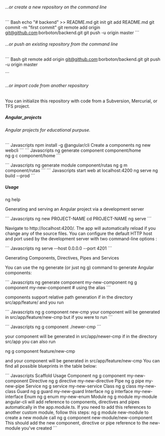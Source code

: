 ###### …or create a new repository on the command line
´´´ Bash
echo "# backend" >> README.md
git init
git add README.md
git commit -m "first commit"
git remote add origin git@github.com:borboton/backend.git
git push -u origin master
´´´
###### …or push an existing repository from the command line

´´´ Bash
git remote add origin git@github.com:borboton/backend.git
git push -u origin master

´´´
###### …or import code from another repository
You can initialize this repository with code from a Subversion, Mercurial, or TFS project.


##### Angular_projects
###### Angular projects for educational purpuse.

´´´ Javascripts
npm install -g @angular/cli
Create a components
ng new webcli
´´´
´´´ Javascripts
ng generate component component/home  
ng g c component/home 
´´´

´´´ Javascripts
ng generate module component/rutas 
ng g m component/rutas 
´´´
´´´ Javascripts
start web at localhost:4200
ng serve 
ng build --prod 
´´´
##### Usage

ng help

Generating and serving an Angular project via a development server

´´´ Javascripts
ng new PROJECT-NAME
cd PROJECT-NAME
ng serve
´´´

Navigate to http://localhost:4200/. The app will automatically reload if you change any of the source files.
You can configure the default HTTP host and port used by the development server with two command-line options :

´´´ Javascripts
ng serve --host 0.0.0.0 --port 4201
´´´

Generating Components, Directives, Pipes and Services

You can use the ng generate (or just ng g) command to generate Angular components:

´´´ Javascripts
ng generate component my-new-component
ng g component my-new-component # using the alias 
´´´

components support relative path generation
if in the directory src/app/feature/ and you run

´´´ Javascripts
ng g component new-cmp
your component will be generated in src/app/feature/new-cmp
but if you were to run
´´´

´´´ Javascripts
ng g component ./newer-cmp
´´´

your component will be generated in src/app/newer-cmp
if in the directory src/app you can also run

ng g component feature/new-cmp

and your component will be generated in src/app/feature/new-cmp
You can find all possible blueprints in the table below:

´´´ Javascripts
Scaffold	Usage
Component	ng g component my-new-component
Directive	ng g directive my-new-directive
Pipe	    ng g pipe my-new-pipe
Service	    ng g service my-new-service
Class	    ng g class my-new-class
Guard	    ng g guard my-new-guard
Interface	ng g interface my-new-interface
Enum	    ng g enum my-new-enum
Module	    ng g module my-module
angular-cli will add reference to components, directives and pipes automatically in the app.module.ts. If you need to add this references to another custom module, follow this steps:
ng g module new-module to create a new module
call ng g component new-module/new-component
This should add the new component, directive or pipe reference to the new-module you've created
´´´
